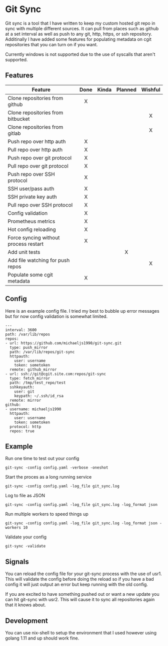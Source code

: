 Git Sync
========

Git sync is a tool that I have written to keep my custom hosted git repo in sync with
multiple different sources. It can pull from places such as github at a set interval
as well as push to any git, http, https, or ssh repository. Additinally I have added
some features for populating metadata on cgit repositories that you can turn on if you
want.

Currently windows is not supported due to the use of syscalls that aren't supported.

## Features

|Feature                               |Done|Kinda|Planned|Wishful|
|--------------------------------------|:--:|:---:|:-----:|:-----:|
|Clone repositories from github        |X   |     |       |       |
|Clone repositories from bitbucket     |    |     |       |X      |
|Clone repositories from gitlab        |    |     |       |X      |
|Push repo over http auth              |X   |     |       |       |
|Pull repo over http auth              |X   |     |       |       |
|Push repo over git protocol           |X   |     |       |       |
|Pull repo over git protocol           |X   |     |       |       |
|Push repo over SSH protocol           |X   |     |       |       |
|SSH user/pass auth                    |X   |     |       |       |
|SSH private key auth                  |X   |     |       |       |
|Pull repo over SSH protocol           |X   |     |       |       |
|Config validation                     |X   |     |       |       |
|Prometheus metrics                    |X   |     |       |       |
|Hot config reloading                  |X   |     |       |       |
|Force syncing without process restart |X   |     |       |       |
|Add unit tests                        |    |     |X      |       |
|Add file watching for push repos      |    |     |       |X      |
|Populate some cgit metadata           |X   |     |       |       |

## Config

Here is an example config file. I tried my best to bubble up error messages but for now
config validation is somewhat limited.

```
---
interval: 3600
path: /var/lib/repos
repos:
- url: https://github.com/michaeljs1990/git-sync.git
  type: push_mirror
  path: /var/lib/repos/git-sync
  httpauth:
    user: username
    token: sometoken
  remote: github_mirror
- url: ssh://git@cgit.site.com:repos/git-sync
  type: fetch_mirror
  path: /tmp/test_repo/test
  sshkeyauth:
    user: git
    keypath: ~/.ssh/id_rsa
  remote: mirror
github:
- username: michaeljs1990
  httpauth:
    user: username
    token: sometoken
  protocol: http
  repos: true
```

## Example

Run one time to test out your config

```
git-sync -config config.yaml -verbose -oneshot
```

Start the proces as a long running service
```
git-sync -config config.yaml -log_file git_sync.log
```

Log to file as JSON
```
git-sync -config config.yaml -log_file git_sync.log -log_format json
```

Run multiple workers to speed things up
```
git-sync -config config.yaml -log_file git_sync.log -log_format json -workers 10
```

Validate your config
```
git-sync -validate
```

## Signals

You can reload the config file for your git-sync process with the use of usr1. This will validate
the config before doing the reload so if you have a bad config it will just output an error but
keep running with the old config.

If you are excited to have something pushed out or want a new update you can hit git-sync with usr2.
This will cause it to sync all repositories again that it knows about.

## Development

You can use nix-shell to setup the environment that I used however using golang 1.11 and up should work fine.
